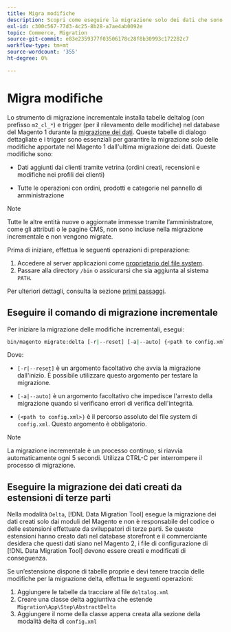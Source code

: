 ```yaml
---
title: Migra modifiche
description: Scopri come eseguire la migrazione solo dei dati che sono stati modificati dopo l'ultima migrazione dei dati del Magento 1 con  [!DNL Data Migration Tool].
exl-id: c300c567-77d3-4c25-8b28-a7ae4ab0092e
topic: Commerce, Migration
source-git-commit: e83e2359377f03506178c28f8b30993c172282c7
workflow-type: tm+mt
source-wordcount: '355'
ht-degree: 0%

---
```


# Migra modifiche

Lo strumento di migrazione incrementale installa tabelle deltalog (con prefisso `m2_cl_*`) e trigger (per il rilevamento delle modifiche) nel database del Magento 1 durante la [migrazione dei dati](data.md). Queste tabelle di dialogo dettagliate e i trigger sono essenziali per garantire la migrazione solo delle modifiche apportate nel Magento 1 dall&#39;ultima migrazione dei dati. Queste modifiche sono:

* Dati aggiunti dai clienti tramite vetrina (ordini creati, recensioni e modifiche nei profili dei clienti)

* Tutte le operazioni con ordini, prodotti e categorie nel pannello di amministrazione

>[!NOTE]
>
>Tutte le altre entità nuove o aggiornate immesse tramite l’amministratore, come gli attributi o le pagine CMS, non sono incluse nella migrazione incrementale e non vengono migrate.


Prima di iniziare, effettua le seguenti operazioni di preparazione:

1. Accedere al server applicazioni come [proprietario del file system](../../../installation/prerequisites/file-system/overview.md).
1. Passare alla directory `/bin` o assicurarsi che sia aggiunta al sistema `PATH`.

Per ulteriori dettagli, consulta la sezione [primi passaggi](overview.md#first-steps).

## Eseguire il comando di migrazione incrementale

Per iniziare la migrazione delle modifiche incrementali, esegui:

```bash
bin/magento migrate:delta [-r|--reset] [-a|--auto] {<path to config.xml>}
```

Dove:

* `[-r|--reset]` è un argomento facoltativo che avvia la migrazione dall&#39;inizio. È possibile utilizzare questo argomento per testare la migrazione.

* `[-a|--auto]` è un argomento facoltativo che impedisce l&#39;arresto della migrazione quando si verificano errori di verifica dell&#39;integrità.

* `{<path to config.xml>}` è il percorso assoluto del file system di `config.xml`. Questo argomento è obbligatorio.

>[!NOTE]
>
>La migrazione incrementale è un processo continuo; si riavvia automaticamente ogni 5 secondi. Utilizza CTRL-C per interrompere il processo di migrazione.


## Eseguire la migrazione dei dati creati da estensioni di terze parti

Nella modalità `Delta`, [!DNL Data Migration Tool] esegue la migrazione dei dati creati solo dai moduli del Magento e non è responsabile del codice o delle estensioni effettuate da sviluppatori di terze parti. Se queste estensioni hanno creato dati nel database storefront e il commerciante desidera che questi dati siano nel Magento 2, i file di configurazione di [!DNL Data Migration Tool] devono essere creati e modificati di conseguenza.

Se un’estensione dispone di tabelle proprie e devi tenere traccia delle modifiche per la migrazione delta, effettua le seguenti operazioni:

1. Aggiungere le tabelle da tracciare al file `deltalog.xml`
1. Creare una classe delta aggiuntiva che estende `Migration\App\Step\AbstractDelta`
1. Aggiungere il nome della classe appena creata alla sezione della modalità delta di `config.xml`
